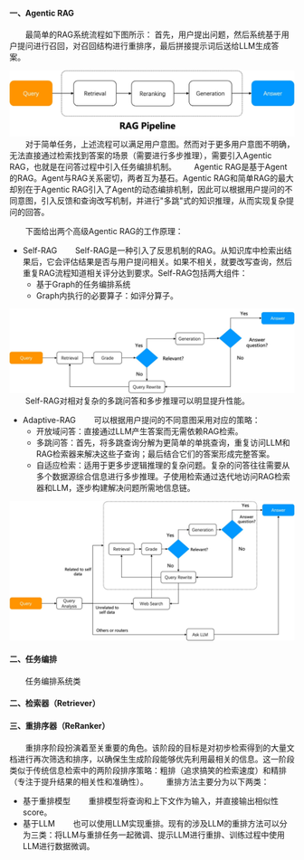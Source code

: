 #### 一、Agentic RAG
&ensp;&ensp;&ensp;&ensp;最简单的RAG系统流程如下图所示：
首先，用户提出问题，然后系统基于用户提问进行召回，对召回结构进行重排序，最后拼接提示词后送给LLM生成答案。
<div align=center><img src="agentic-rag.png"></div>
&ensp;&ensp;&ensp;&ensp;对于简单任务，上述流程可以满足用户意图。然而对于更多用户意图不明确，无法直接通过检索找到答案的场景（需要进行多步推理），需要引入Agentic RAG，也就是在问答过程中引入任务编排机制。
&ensp;&ensp;&ensp;&ensp;Agentic RAG是基于Agent的RAG。Agent与RAG关系密切，两者互为基石。Agentic RAG和简单RAG的最大却别在于Agentic RAG引入了Agent的动态编排机制，因此可以根据用户提问的不同意图，引入反馈和查询改写机制，并进行"多跳"式的知识推理，从而实现复杂提问的回答。

&ensp;&ensp;&ensp;&ensp;下面给出两个高级Agentic RAG的工作原理：
- Self-RAG
&ensp;&ensp;&ensp;&ensp;Self-RAG是一种引入了反思机制的RAG。从知识库中检索出结果后，它会评估结果是否与用户提问相关。如果不相关，就要改写查询，然后重复RAG流程知道相关评分达到要求。Self-RAG包括两大组件：
  - 基于Graph的任务编排系统
  - Graph内执行的必要算子：如评分算子。
<div align=center><img src="self-agentic-rag.png"></div>
&ensp;&ensp;&ensp;&ensp;Self-RAG对相对复杂的多跳问答和多步推理可以明显提升性能。

- Adaptive-RAG
&ensp;&ensp;&ensp;&ensp;可以根据用户提问的不同意图采用对应的策略：
    - 开放域问答：直接通过LLM产生答案而无需依赖RAG检索。
    - 多跳问答：首先，将多跳查询分解为更简单的单挑查询，重复访问LLM和RAG检索器来解决这些子查询；最后结合它们的答案形成完整答案。
    - 自适应检索：适用于更多步逻辑推理的复杂问题。复杂的问答往往需要从多个数据源综合信息进行多步推理。子使用检索通过迭代地访问RAG检索器和LLM，逐步构建解决问题所需地信息链。
<div align=center><img src="adaptive-agent-rag.png"></div>

#### 二、任务编排
&ensp;&ensp;&ensp;&ensp;任务编排系统类

#### 二、检索器（Retriever）

#### 三、重排序器（ReRanker）
&ensp;&ensp;&ensp;&ensp;重排序阶段扮演着至关重要的角色。该阶段的目标是对初步检索得到的大量文档进行再次筛选和排序，以确保生生成阶段能够优先利用最相关的信息。这一阶段类似于传统信息检索中的两阶段排序策略：粗排（追求搞笑的检索速度）和精排（专注于提升结果的相关性和准确性）。
&ensp;&ensp;&ensp;&ensp;重排方法主要分为以下两类：
- 基于重排模型
&ensp;&ensp;&ensp;&ensp;重排模型将查询和上下文作为输入，并直接输出相似性score。
- 基于LLM
&ensp;&ensp;&ensp;&ensp;也可以使用LLM实现重排。现有的涉及LLM的重排方法可以分为三类：将LLM与重排任务一起微调、提示LLM进行重排、训练过程中使用LLM进行数据微调。